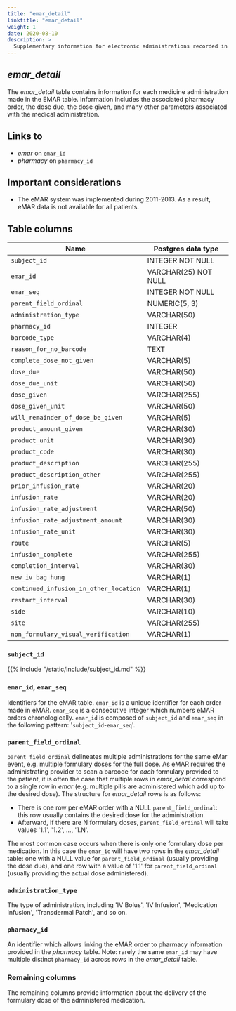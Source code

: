 ```yaml
---
title: "emar_detail"
linktitle: "emar_detail"
weight: 1
date: 2020-08-10
description: >
  Supplementary information for electronic administrations recorded in *emar*.
---
```


## *emar_detail*

The *emar_detail* table contains information for each medicine administration made in the EMAR table.
Information includes the associated pharmacy order, the dose due, the dose given, and many other parameters associated with the medical administration.

## Links to

* *emar* on `emar_id`
* *pharmacy* on `pharmacy_id`

## Important considerations

* The eMAR system was implemented during 2011-2013. As a result, eMAR data is not available for all patients.

## Table columns

Name | Postgres data type
---- | ----
`subject_id` | INTEGER NOT NULL
`emar_id` | VARCHAR(25) NOT NULL
`emar_seq` | INTEGER NOT NULL
`parent_field_ordinal` | NUMERIC(5, 3)
`administration_type` | VARCHAR(50)
`pharmacy_id` | INTEGER
`barcode_type` | VARCHAR(4)
`reason_for_no_barcode` | TEXT
`complete_dose_not_given` | VARCHAR(5)
`dose_due` | VARCHAR(50)
`dose_due_unit` | VARCHAR(50)
`dose_given` | VARCHAR(255)
`dose_given_unit` | VARCHAR(50)
`will_remainder_of_dose_be_given` | VARCHAR(5)
`product_amount_given` | VARCHAR(30)
`product_unit` | VARCHAR(30)
`product_code` | VARCHAR(30)
`product_description` | VARCHAR(255)
`product_description_other` | VARCHAR(255)
`prior_infusion_rate` | VARCHAR(20)
`infusion_rate` | VARCHAR(20)
`infusion_rate_adjustment` | VARCHAR(50)
`infusion_rate_adjustment_amount` | VARCHAR(30)
`infusion_rate_unit` | VARCHAR(30)
`route` | VARCHAR(5)
`infusion_complete` | VARCHAR(255)
`completion_interval` | VARCHAR(30)
`new_iv_bag_hung` | VARCHAR(1)
`continued_infusion_in_other_location` | VARCHAR(1)
`restart_interval` | VARCHAR(30)
`side` | VARCHAR(10)
`site` | VARCHAR(255)
`non_formulary_visual_verification` | VARCHAR(1)

### `subject_id`

{{% include "/static/include/subject_id.md" %}}

### `emar_id`, `emar_seq`

Identifiers for the eMAR table. `emar_id` is a unique identifier for each order made in eMAR. `emar_seq` is a consecutive integer which numbers eMAR orders chronologically. `emar_id` is composed of `subject_id` and `emar_seq` in the following pattern: '`subject_id`-`emar_seq`'.

### `parent_field_ordinal`

`parent_field_ordinal` delineates multiple administrations for the same eMar event, e.g. multiple formulary doses for the full dose. As eMAR requires the administrating provider to scan a barcode for *each* formulary provided to the patient, it is often the case that multiple rows in *emar_detail* correspond to a single row in *emar* (e.g. multiple pills are administered which add up to the desired dose). The structure for *emar_detail* rows is as follows:

* There is one row per eMAR order with a NULL `parent_field_ordinal`: this row usually contains the desired dose for the administration.
* Afterward, if there are N formulary doses, `parent_field_ordinal` will take values '1.1', '1.2', ..., '1.N'.

The most common case occurs when there is only one formulary dose per medication. In this case the `emar_id` will have two rows in the *emar_detail* table: one with a NULL value for `parent_field_ordinal` (usually providing the dose due), and one row with a value of '1.1' for `parent_field_ordinal` (usually providing the actual dose administered).

### `administration_type`

The type of administration, including 'IV Bolus', 'IV Infusion', 'Medication Infusion', 'Transdermal Patch', and so on.

### `pharmacy_id`

An identifier which allows linking the eMAR order to pharmacy information provided in the *pharmacy* table. Note: rarely the same `emar_id` may have multiple distinct `pharmacy_id` across rows in the *emar_detail* table.

### Remaining columns

The remaining columns provide information about the delivery of the formulary dose of the administered medication.
